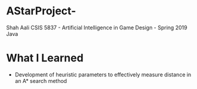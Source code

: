 # AStarProject-
Shah Aali 
CSIS 5837 - Artificial Intelligence in Game Design - Spring 2019 
Java 

# What I Learned
- Development of heuristic parameters to effectively measure distance in an A* search method
